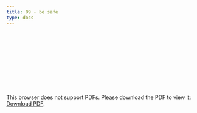 ```yaml
---
title: 09 - be safe
type: docs
---
```


<object data="/episode09.pdf" type="application/pdf" width="700px" height="700px">
    <embed src="/episode09.pdf">
        <p>This browser does not support PDFs. Please download the PDF to view it: <a href="/episode09.pdf">Download PDF</a>.</p>
    </embed>
</object>
